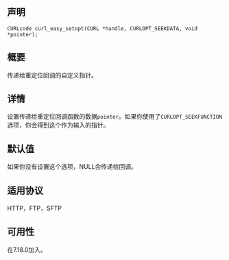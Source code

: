 ## 声明

```
CURLcode curl_easy_setopt(CURL *handle, CURLOPT_SEEKDATA, void *pointer);
```

## 概要

传递给重定位回调的自定义指针。

## 详情

设置传递给重定位回调函数的数据`pointer`。如果你使用了`CURLOPT_SEEKFUNCTION`选项，你会得到这个作为输入的指针。

## 默认值

如果你没有设置这个选项，NULL会传递给回调。

## 适用协议

HTTP，FTP，SFTP

## 可用性

在7.18.0加入。

